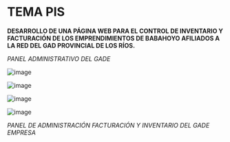 

# TEMA PIS
**DESARROLLO DE UNA PÁGINA WEB PARA EL CONTROL DE INVENTARIO Y FACTURACIÓN DE LOS EMPRENDIMIENTOS DE BABAHOYO AFILIADOS A LA RED DEL GAD PROVINCIAL DE LOS RÍOS.**

*PANEL ADMINISTRATIVO DEL GADE*

![image](https://github.com/carloscolchinec/pis-istb232/assets/75394232/42b6932f-a774-4854-8e0e-ff28a91ce5cf)

![image](https://github.com/carloscolchinec/pis-istb232/assets/75394232/6aae194a-3ef0-429d-94ae-8bb85467efb0)

![image](https://github.com/carloscolchinec/pis-istb232/assets/75394232/ba9f276b-4864-4150-b3fb-8f454361f56c)

![image](https://github.com/carloscolchinec/pis-istb232/assets/75394232/2aa686de-d2a6-423d-bf52-0713034588d5)


*PANEL DE ADMINISTRACIÓN FACTURACIÓN Y INVENTARIO DEL GADE EMPRESA*
 
